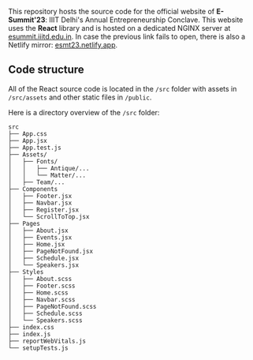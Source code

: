 This repository hosts the source code for the official website of **E-Summit'23**: IIIT Delhi's Annual Entrepreneurship Conclave. This website uses the **React** library and is hosted on a dedicated NGINX server at [esummit.iiitd.edu.in](http://esummit.iiitd.edu.in). In case the previous link fails to open, there is also a Netlify mirror: [esmt23.netlify.app](http://esmt23.netlify.app).

## Code structure
All of the React source code is located in the `/src` folder with assets in `/src/assets` and other static files in `/public`.

Here is a directory overview of the `/src` folder:

```
src
├── App.css
├── App.jsx
├── App.test.js
├── Assets/
│   ├── Fonts/
│   │   ├── Antique/...
│   │   └── Matter/...
│   ├── Team/...
├── Components
│   ├── Footer.jsx
│   ├── Navbar.jsx
│   ├── Register.jsx
│   └── ScrollToTop.jsx
├── Pages
│   ├── About.jsx
│   ├── Events.jsx
│   ├── Home.jsx
│   ├── PageNotFound.jsx
│   ├── Schedule.jsx
│   └── Speakers.jsx
├── Styles
│   ├── About.scss
│   ├── Footer.scss
│   ├── Home.scss
│   ├── Navbar.scss
│   ├── PageNotFound.scss
│   ├── Schedule.scss
│   └── Speakers.scss
├── index.css
├── index.js
├── reportWebVitals.js
└── setupTests.js
```